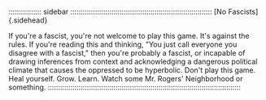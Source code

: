 :::::::::::::::: sidebar :::::::::::::::::::::::::::::::::::::::::::::::::::::::::::::::::::::
[No Fascists]{.sidehead}

If you're a fascist, you're not welcome to play this game. It's against the rules. 
If you're reading this and thinking, "You just call everyone you disagree with a fascist," 
then you're probably a fascist, or incapable of drawing inferences from context and 
acknowledging a dangerous political climate that causes the oppressed to be hyperbolic. 
Don't play this game. Heal yourself. Grow. Learn. Watch some Mr. Rogers' Neighborhood or 
something.
::::::::::::::::::::::::::::::::::::::::::::::::::::::::::::::::::::::::::::::::::::::::::::::

